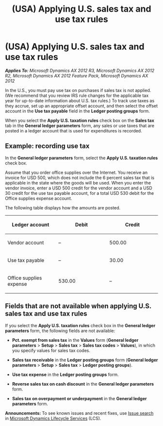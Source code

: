 ﻿---
title: (USA) Applying U.S. sales tax and use tax rules
TOCTitle: (USA) Applying U.S. sales tax and use tax rules
ms:assetid: a261cfd2-5900-4a38-afa7-5a34360939b3
ms:mtpsurl: https://technet.microsoft.com/en-us/library/Aa571829(v=AX.60)
ms:contentKeyID: 36058799
ms.date: 04/18/2014
mtps_version: v=AX.60
---

# (USA) Applying U.S. sales tax and use tax rules 


_**Applies To:** Microsoft Dynamics AX 2012 R3, Microsoft Dynamics AX 2012 R2, Microsoft Dynamics AX 2012 Feature Pack, Microsoft Dynamics AX 2012_

In the U.S., you must pay use tax on purchases if sales tax is not applied. (We recommend that you review IRS rule changes for the applicable tax year for up-to-date information about U.S. tax rules.) To track use taxes as they accrue, set up an appropriate offset account, and then select the offset account in the **Use tax payable** field in the **Ledger posting groups** form.

When you select the **Apply U.S. taxation rules** check box on the **Sales tax** tab in the **General ledger parameters** form, any sales or use taxes that are posted in a ledger account that is used for expenditures is recorded.

## Example: recording use tax

In the **General ledger parameters** form, select the **Apply U.S. taxation rules** check box.

Assume that you order office supplies over the Internet. You receive an invoice for USD 500, which does not include the 6 percent sales tax that is applicable in the state where the goods will be used. When you enter the vendor invoice, enter a USD 500 credit for the vendor account and a USD 30 credit for the use tax payable account, for a total USD 530 debit for the Office supplies expense account.

The following table displays how the amounts are posted.

<table>
<colgroup>
<col style="width: 33%" />
<col style="width: 33%" />
<col style="width: 33%" />
</colgroup>
<thead>
<tr class="header">
<th><p>Ledger account</p></th>
<th><p>Debit</p></th>
<th><p>Credit</p></th>
</tr>
</thead>
<tbody>
<tr class="odd">
<td><p>Vendor account</p></td>
<td><p>–</p></td>
<td><p>500.00</p></td>
</tr>
<tr class="even">
<td><p>Use tax payable</p></td>
<td><p>–</p></td>
<td><p>30.00</p></td>
</tr>
<tr class="odd">
<td><p>Office supplies expense</p></td>
<td><p>530.00</p></td>
<td><p>–</p></td>
</tr>
</tbody>
</table>


## Fields that are not available when applying U.S. sales tax and use tax rules

If you select the **Apply U.S. taxation rules** check box in the **General ledger parameters** form, the following fields are not available:

  - **Pct. exempt from sales tax** in the **Values** form (**General ledger parameters** \> **Setup** \> **Sales tax** \> **Sales tax codes** \> **Values**), in which you specify values for sales tax codes.

  - **Sales tax receivable** in the **Ledger posting groups** form (**General ledger parameters** \> **Setup** \> **Sales tax** \> **Ledger posting groups**).

  - **Use tax expense** in the **Ledger posting groups** form.

  - **Reverse sales tax on cash discount** in the **General ledger parameters** form.

  - **Sales tax on overpayment or underpayment** in the **General ledger parameters** form.

  
**Announcements:** To see known issues and recent fixes, use [Issue search](http://go.microsoft.com/fwlink/?linkid=389258) in [Microsoft Dynamics Lifecycle Services](http://go.microsoft.com/fwlink/?linkid=306505) (LCS).

